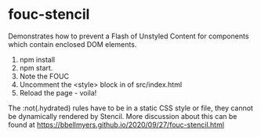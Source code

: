 # fouc-stencil

Demonstrates how to prevent a Flash of Unstyled Content for components which contain enclosed
DOM elements.

1.  npm install
2.  npm start.
3.  Note the FOUC
4.  Uncomment the &lt;style&gt; block in <head> of src/index.html
5.  Reload the page - voila!

The :not(.hydrated) rules have to be in a static CSS style or file, they cannot be dynamically rendered by Stencil. More discussion about this can be found at https://bbellmyers.github.io/2020/09/27/fouc-stencil.html
